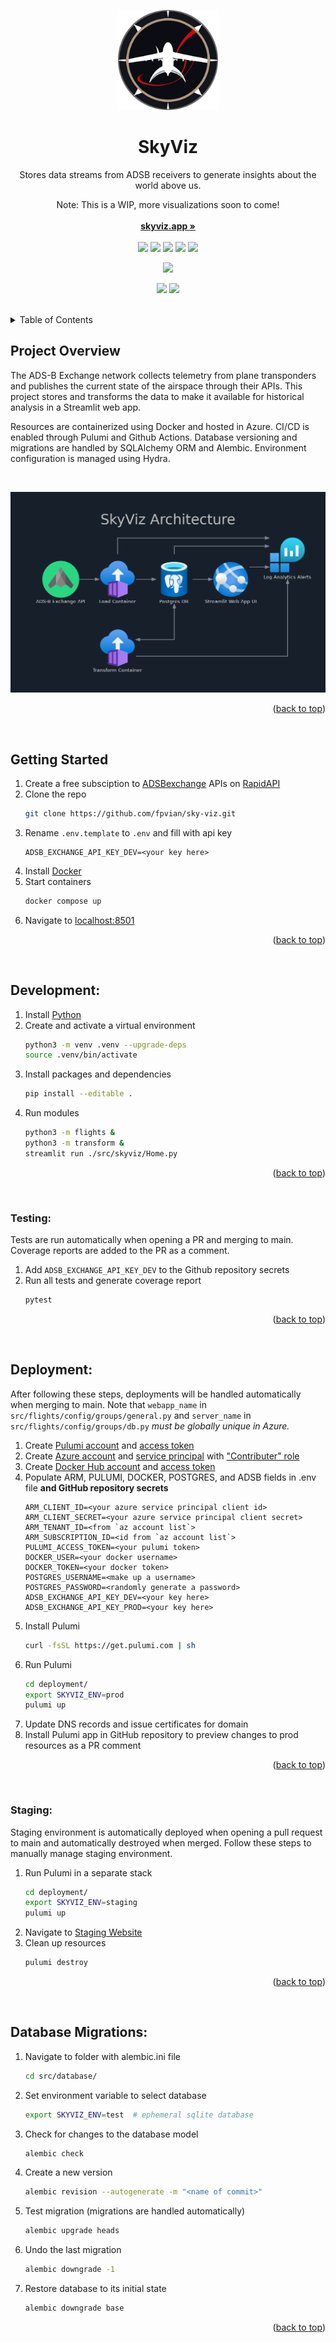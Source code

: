 <a name="readme-top"></a>

<!-- PROJECT LOGO -->
<div align="center">
  <a href="https://www.skyviz.app">
    <img src="src/skyviz/static/logo.png" alt="Logo" width="160" height="160">
  </a>

<h1 align="center">SkyViz</h1>

  <p align="center">
    Stores data streams from ADSB receivers to generate insights about the world above us.
  <p align="center">
    Note: This is a WIP, more visualizations soon to come!
    <br />
    <br />
    <a href="https://www.skyviz.app"><strong>skyviz.app »</strong></a>
    <br />
    <br />
    <a href="https://streamlit.io/"><img src="https://img.shields.io/badge/Streamlit-FF4B4B?style=for-the-badge&logo=Streamlit&logoColor=white" /></a>
    <a href="https://www.postgresql.org/"><img src="https://img.shields.io/badge/PostgreSQL-316192?style=for-the-badge&logo=postgresql&logoColor=white" /></a>
    <a href="https://www.pulumi.com/"><img src="https://img.shields.io/badge/Pulumi-8A3391?style=for-the-badge&logo=pulumi&logoColor=white" /></a>
    <a href="https://www.docker.com/"><img src="https://img.shields.io/badge/Docker-2CA5E0?style=for-the-badge&logo=docker&logoColor=white" /></a>
    <a href="https://azure.microsoft.com/"><img src="https://img.shields.io/badge/microsoft%20azure-0089D6?style=for-the-badge&logo=microsoft-azure&logoColor=white" /></a>
  </p>
</div>

<p align="center">
    <a href="https://htmlpreview.github.io/?https://github.com/FPVian/sky-viz/blob/python-coverage-comment-action-data/htmlcov/index.html"><img src="https://raw.githubusercontent.com/FPVian/sky-viz/python-coverage-comment-action-data/badge.svg" /></a>
</p>

<!-- <br /> -->
<p align="center">
    <a href="https://www.linkedin.com/in/iangresov/"><img src="https://img.shields.io/badge/linkedin-0A66C2.svg?style=[style_name]&logo=linkedin&logoColor=white" /></a>
    <a href="mailto:ian@skyviz.app"><img src="https://img.shields.io/badge/gmail-EA4335.svg?style=[style_name]&logo=gmail&logoColor=white" /></a>
</p>
<br />


<!-- TABLE OF CONTENTS -->
<details>
  <summary>Table of Contents</summary>
  <ol>
    <li>
      <a href="#project-overview">Project Overview</a>
    </li>
    <li>
      <a href="#getting-started">Getting Started</a>
    </li>
    <li>
      <a href="#development">Development</a>
      <ul>
        <li><a href="#testing">Testing</a></li>
      </ul>
    </li>
    <li>
      <a href="#deployment">Deployment</a>
      <ul>
        <li><a href="#staging">Staging</a></li>
      </ul>
    </li>
    <li><a href="#database-migrations">Database Migrations</a></li>
  </ol>
</details>


<!-- PROJECT OVERVIEW -->
## Project Overview

The ADS-B Exchange network collects telemetry from plane transponders and publishes the current state of the airspace through their APIs. This project stores and transforms the data to make it available for historical analysis in a Streamlit web app.

Resources are containerized using Docker and hosted in Azure. CI/CD is enabled through Pulumi and Github Actions. Database versioning and migrations are handled by SQLAlchemy ORM and Alembic. Environment configuration is managed using Hydra.

$~$

<div align="center">
  <img src="src/skyviz/static/architecture_diagram.png" alt="Architecture Diagram">
</div>

<p align="right">(<a href="#readme-top">back to top</a>)</p>

$~$

<!-- GETTING STARTED -->
## Getting Started
1. Create a free subsciption to [ADSBexchange](https://adsbexchange.com/) APIs on [RapidAPI](https://rapidapi.com)
1. Clone the repo
    ```sh
    git clone https://github.com/fpvian/sky-viz.git
    ```
1. Rename `.env.template` to `.env` and fill with api key
    ```
    ADSB_EXCHANGE_API_KEY_DEV=<your key here>
    ```
1. Install [Docker](https://docs.docker.com/get-docker/)
1. Start containers
    ```sh
    docker compose up
    ```
1. Navigate to [localhost:8501](localhost:8501)

<p align="right">(<a href="#readme-top">back to top</a>)</p>

$~$

<!-- DEVELOPMENT -->
## Development:
1. Install [Python](https://www.python.org/downloads/)
1. Create and activate a virtual environment
    ```sh
    python3 -m venv .venv --upgrade-deps
    source .venv/bin/activate
    ```
1. Install packages and dependencies
    ```sh
    pip install --editable .
    ```
1. Run modules
    ```sh
    python3 -m flights &
    python3 -m transform &
    streamlit run ./src/skyviz/Home.py
    ```

<p align="right">(<a href="#readme-top">back to top</a>)</p>

$~$

<!-- TESTING -->
### Testing: 
Tests are run automatically when opening a PR and merging to main. Coverage reports are added to the PR as a comment.
1. Add `ADSB_EXCHANGE_API_KEY_DEV` to the Github repository secrets
1. Run all tests and generate coverage report
    ```sh
    pytest
    ```

<p align="right">(<a href="#readme-top">back to top</a>)</p>

$~$

<!-- DEPLOYMENT -->
## Deployment:
After following these steps, deployments will be handled automatically when merging to main. Note that `webapp_name` in `src/flights/config/groups/general.py` and `server_name` in `src/flights/config/groups/db.py` *must be globally unique in Azure.*
1. Create [Pulumi account](https://www.pulumi.com/docs/get-started/) and [access token](https://www.pulumi.com/docs/pulumi-cloud/access-management/access-tokens/)
1. Create [Azure account](https://azure.microsoft.com/en-us/free/) and [service principal](https://www.pulumi.com/registry/packages/azure-native/installation-configuration/) with ["Contributer" role](https://registry.terraform.io/providers/hashicorp/azurerm/latest/docs/guides/service_principal_client_secret)
1. Create [Docker Hub account](https://hub.docker.com/) and [access token](https://docs.docker.com/docker-hub/access-tokens/)
1. Populate ARM, PULUMI, DOCKER, POSTGRES, and ADSB fields in .env file **and GitHub repository secrets**
    ```
    ARM_CLIENT_ID=<your azure service principal client id>
    ARM_CLIENT_SECRET=<your azure service principal client secret>
    ARM_TENANT_ID=<from `az account list`>
    ARM_SUBSCRIPTION_ID=<id from `az account list`>
    PULUMI_ACCESS_TOKEN=<your pulumi token>
    DOCKER_USER=<your docker username>
    DOCKER_TOKEN=<your docker token>
    POSTGRES_USERNAME=<make up a username>
    POSTGRES_PASSWORD=<randomly generate a password>
    ADSB_EXCHANGE_API_KEY_DEV=<your key here>
    ADSB_EXCHANGE_API_KEY_PROD=<your key here>
    ```
1. Install Pulumi
    ```sh
    curl -fsSL https://get.pulumi.com | sh
    ```
1. Run Pulumi
    ```sh
    cd deployment/
    export SKYVIZ_ENV=prod
    pulumi up
    ```
1. Update DNS records and issue certificates for domain
1. Install Pulumi app in GitHub repository to preview changes to prod resources as a PR comment

<p align="right">(<a href="#readme-top">back to top</a>)</p>

$~$

<!-- STAGING -->
### Staging:
Staging environment is automatically deployed when opening a pull request to main and automatically destroyed when merged. Follow these steps to manually manage staging environment.
1. Run Pulumi in a separate stack
    ```sh
    cd deployment/
    export SKYVIZ_ENV=staging
    pulumi up
    ```
1. Navigate to [Staging Website](https://skyviz-staging.azurewebsites.net)
1. Clean up resources
    ```sh
    pulumi destroy
    ```

<p align="right">(<a href="#readme-top">back to top</a>)</p>

$~$

<!-- DATABASE MIGRATIONS -->
## Database Migrations:

1. Navigate to folder with alembic.ini file
    ```sh
    cd src/database/
    ```
1. Set environment variable to select database
    ```sh
    export SKYVIZ_ENV=test  # ephemeral sqlite database
    ```
1. Check for changes to the database model
    ```sh
    alembic check
    ```
1. Create a new version
    ```sh
    alembic revision --autogenerate -m "<name of commit>"
    ```
1. Test migration (migrations are handled automatically)
    ```sh
    alembic upgrade heads
    ```
1. Undo the last migration
    ```sh
    alembic downgrade -1
    ```
1. Restore database to its initial state
    ```sh
    alembic downgrade base
    ```

<p align="right">(<a href="#readme-top">back to top</a>)</p>